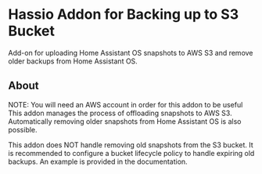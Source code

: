 # Hassio Addon for Backing up to S3 Bucket

Add-on for uploading Home Assistant OS snapshots to AWS S3 and remove older backups from Home Assistant OS.

## About

NOTE: You will need an AWS account in order for this addon to be useful
This addon manages the process of offloading snapshots to AWS S3.
Automatically removing older snapshots from Home Assistant OS is also possible.

This addon does NOT handle removing old snapshots from the S3 bucket. It is recommended to configure
a bucket lifecycle policy to handle expiring old backups. An example is provided in the documentation.
